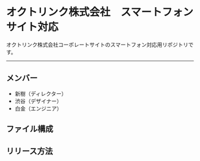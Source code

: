 # オクトリンク株式会社　スマートフォンサイト対応
オクトリンク株式会社コーポレートサイトのスマートフォン対応用リポジトリです。

---

## メンバー
* 新樹（ディレクター）
* 渋谷（デザイナー）
* 白金（エンジニア）


## ファイル構成

## リリース方法